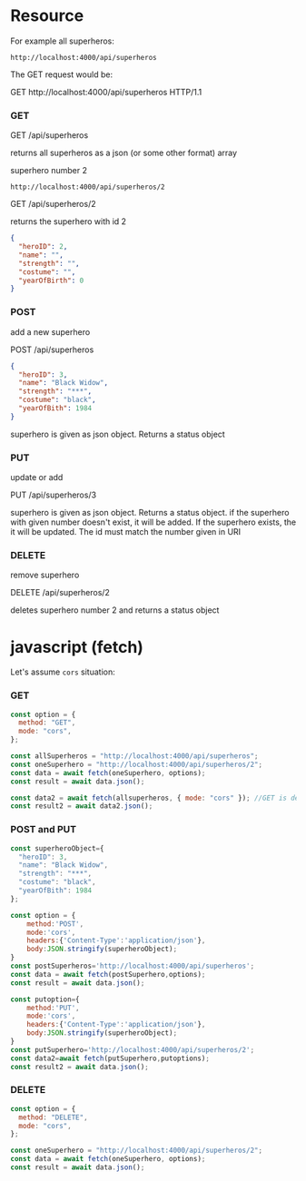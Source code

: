 # Resource

For example all superheros:

```
http://localhost:4000/api/superheros
```

The GET request would be:

GET http://localhost:4000/api/superheros HTTP/1.1

### GET

GET /api/superheros

returns all superheros as a json (or some other format) array

superhero number 2

```
http://localhost:4000/api/superheros/2
```

GET /api/superheros/2

returns the superhero with id 2

```json
{
  "heroID": 2,
  "name": "",
  "strength": "",
  "costume": "",
  "yearOfBirth": 0
}
```

### POST

add a new superhero

POST /api/superheros

```json
{
  "heroID": 3,
  "name": "Black Widow",
  "strength": "***",
  "costume": "black",
  "yearOfBith": 1984
}
```

superhero is given as json object. Returns a status object

### PUT

update or add

PUT /api/superheros/3

superhero is given as json object. Returns a status object.
if the superhero with given number doesn't exist, it will be added.
If the superhero exists, the it will be updated.
The id must match the number given in URI

### DELETE

remove superhero

DELETE /api/superheros/2

deletes superhero number 2 and returns a status object

# javascript (fetch)

Let's assume `cors` situation:

### GET

```js
const option = {
  method: "GET",
  mode: "cors",
};

const allSuperheros = "http://localhost:4000/api/superheros";
const oneSuperhero = "http://localhost:4000/api/superheros/2";
const data = await fetch(oneSuperhero, options);
const result = await data.json();

const data2 = await fetch(allsuperheros, { mode: "cors" }); //GET is default
const result2 = await data2.json();
```

### POST and PUT

```js
const superheroObject={
  "heroID": 3,
  "name": "Black Widow",
  "strength": "***",
  "costume": "black",
  "yearOfBith": 1984
};

const option = {
    method:'POST',
    mode:'cors',
    headers:{'Content-Type':'application/json'},
    body:JSON.stringify(superheroObject);
}
const postSuperheros='http://localhost:4000/api/superheros';
const data = await fetch(postSuperhero,options);
const result = await data.json();

const putoption={
    method:'PUT',
    mode:'cors',
    headers:{'Content-Type':'application/json'},
    body:JSON.stringify(superheroObject);
}
const putSuperhero='http://localhost:4000/api/superheros/2';
const data2=await fetch(putSuperhero,putoptions);
const result2 = await data.json();

```

### DELETE

```js
const option = {
  method: "DELETE",
  mode: "cors",
};

const oneSuperhero = "http://localhost:4000/api/superheros/2";
const data = await fetch(oneSuperhero, options);
const result = await data.json();
```
